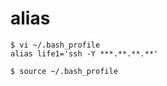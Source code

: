 # alias
  ```
  $ vi ~/.bash_profile
  alias life1='ssh -Y ***.**.**.**'
  
  $ source ~/.bash_profile
  ```
